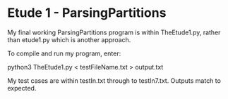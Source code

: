 # Etude 1 - ParsingPartitions 

My final working ParsingPartitions program is within TheEtude1.py, rather than etude1.py which is another approach. 

To compile and run my program, enter:

python3 TheEtude1.py < testFileName.txt > output.txt

My test cases are within testIn.txt through to testIn7.txt. Outputs match to expected. 